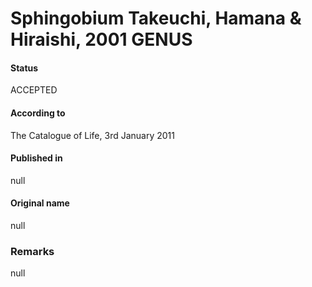 # Sphingobium Takeuchi, Hamana & Hiraishi, 2001 GENUS

#### Status
ACCEPTED

#### According to
The Catalogue of Life, 3rd January 2011

#### Published in
null

#### Original name
null

### Remarks
null